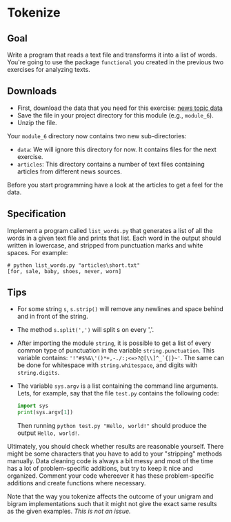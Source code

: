 # Tokenize

## Goal

Write a program that reads a text file and transforms it into a list of words. You're going to use the package `functional` you created in the previous two exercises for analyzing texts.

## Downloads

* First, download the data that you need for this exercise: [news topic data](../downloads/news-topic-data.zip)
* Save the file in your project directory for this module (e.g., `module_6`).
* Unzip the file.

Your `module_6` directory now contains two new sub-directories:

* `data`: We will ignore this directory for now. It contains files for the next exercise.
* `articles`: This directory contains a number of text files containing articles from different news sources.

Before you start programming have a look at the articles to get a feel for the data.

## Specification

Implement a program called `list_words.py` that generates a list of all the words in a given text file and prints that list. Each word in the output should written in lowercase, and stripped from punctuation marks and white spaces. For example:

    # python list_words.py "articles\short.txt"
    [for, sale, baby, shoes, never, worn]

## Tips

* For some string `s`, `s.strip()` will remove any newlines and space behind and in front of the string.
* The method `s.split(',')` will split s on every ','.
* After importing the module `string`, it is possible to get a list of every common type of punctuation in the variable `string.punctuation`. This variable contains: ``'!"#$%&\'()*+,-./:;<=>?@[\\]^_`{|}~'``. The same can be done for whitespace with `string.whitespace`, and digits with `string.digits`.
* The variable `sys.argv` is a list containing the command line arguments. Lets, for example, say that the file `test.py` contains the following code:

    ```python
    import sys
    print(sys.argv[1])
    ```

  Then running `python test.py "Hello, world!"` should produce the output `Hello, world!`.

Ultimately, you should check whether results are reasonable yourself. There might be some characters that you have to add to your "stripping" methods manually. Data cleaning code is always a bit messy and most of the time has a lot of problem-specific additions, but try to keep it nice and organized. Comment your code whereever it has these problem-specific additions and create functions where necessary.

Note that the way you tokenize affects the outcome of your unigram and bigram implementations such that it might not give the exact same results as the given examples. *This is not an issue.*
